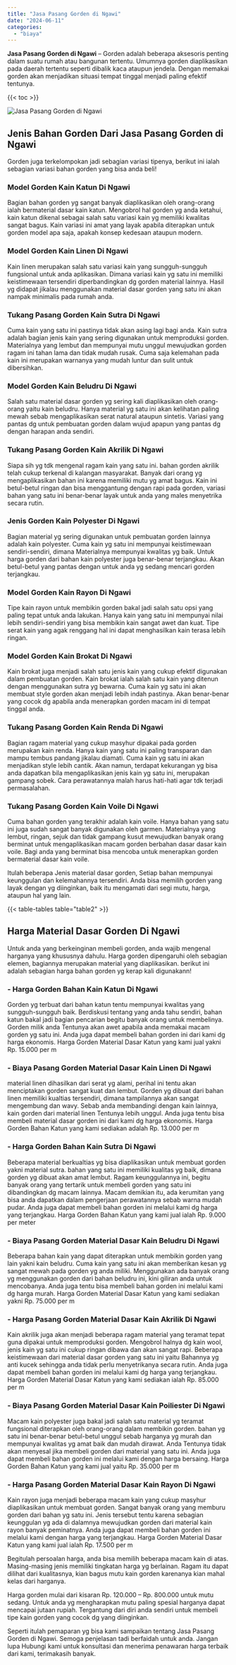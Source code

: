 ```yaml
---
title: "Jasa Pasang Gorden di Ngawi"
date: "2024-06-11"
categories: 
  - "biaya"
---
```


**Jasa Pasang Gorden di Ngawi** – Gorden adalah beberapa aksesoris penting dalam suatu rumah atau bangunan tertentu. Umumnya gorden diaplikasikan pada daerah tertentu seperti dibalik kaca ataupun jendela. Dengan memakai gorden akan menjadikan situasi tempat tinggal menjadi paling efektif tentunya.

{{< toc >}}

![Jasa Pasang Gorden di Ngawi](/images/pasang-gorden-murah16.png)

## Jenis Bahan Gorden Dari Jasa Pasang Gorden di Ngawi

Gorden juga terkelompokan jadi sebagian variasi tipenya, berikut ini ialah sebagian variasi bahan gorden yang bisa anda beli!

### Model Gorden Kain Katun Di Ngawi

Bagian bahan gorden yg sangat banyak diaplikasikan oleh orang-orang ialah bermaterial dasar kain katun. Mengobrol hal gorden yg anda ketahui, kain katun dikenal sebagai salah satu variasi kain yg memiliki kwalitas sangat bagus. Kain variasi ini amat yang layak apabila diterapkan untuk gorden model apa saja, apakah konsep kedesaan ataupun modern.

### Model Gorden Kain Linen Di Ngawi

Kain linen merupakan salah satu variasi kain yang sungguh-sungguh fungsional untuk anda aplikasikan. Dimana variasi kain yg satu ini memiliki keistimewaan tersendiri diperbandingkan dg gorden material lainnya. Hasil yg didapat jikalau menggunakan material dasar gorden yang satu ini akan nampak minimalis pada rumah anda.

### Tukang Pasang Gorden Kain Sutra Di Ngawi

Cuma kain yang satu ini pastinya tidak akan asing lagi bagi anda. Kain sutra adalah bagian jenis kain yang sering digunakan untuk memproduksi gorden. Materialnya yang lembut dan mempunyai mutu unggul mewujudkan gorden ragam ini tahan lama dan tidak mudah rusak. Cuma saja kelemahan pada kain ini merupakan warnanya yang mudah luntur dan sulit untuk dibersihkan.

### Model Gorden Kain Beludru Di Ngawi

Salah satu material dasar gorden yg sering kali diaplikasikan oleh orang-orang yaitu kain beludru. Hanya material yg satu ini akan kelihatan paling mewah sebab mengaplikasikan serat natural ataupun sintetis. Variasi yang pantas dg untuk pembuatan gorden dalam wujud apapun yang pantas dg dengan harapan anda sendiri.

### Tukang Pasang Gorden Kain Akrilik Di Ngawi

Siapa sih yg tdk mengenal ragam kain yang satu ini. bahan gorden akrilik telah cukup terkenal di kalangan masyarakat. Banyak dari orang yg mengaplikasikan bahan ini karena memiliki mutu yg amat bagus. Kain ini betul-betul ringan dan bisa menggantung dengan rapi pada gorden, variasi bahan yang satu ini benar-benar layak untuk anda yang males menyetrika secara rutin.

### Jenis Gorden Kain Polyester Di Ngawi

Bagian material yg sering digunakan untuk pembuatan gorden lainnya adalah kain polyester. Cuma kain yg satu ini mempunyai keistimewaan sendiri-sendiri, dimana Materialnya mempunyai kwalitas yg baik. Untuk harga gorden dari bahan kain polyester juga benar-benar terjangkau. Akan betul-betul yang pantas dengan untuk anda yg sedang mencari gorden terjangkau.

### Model Gorden Kain Rayon Di Ngawi

Tipe kain rayon untuk membikin gorden bakal jadi salah satu opsi yang paling tepat untuk anda lakukan. Hanya kain yang satu ini mempunyai nilai lebih sendiri-sendiri yang bisa membikin kain sangat awet dan kuat. Tipe serat kain yang agak renggang hal ini dapat menghasilkan kain terasa lebih ringan.

### Model Gorden Kain Brokat Di Ngawi

Kain brokat juga menjadi salah satu jenis kain yang cukup efektif digunakan dalam pembuatan gorden. Kain brokat ialah salah satu kain yang ditenun dengan menggunakan sutra yg bewarna. Cuma kain yg satu ini akan membuat style gorden akan menjadi lebih indah pastinya. Akan benar-benar yang cocok dg apabila anda menerapkan gorden macam ini di tempat tinggal anda.

### Tukang Pasang Gorden Kain Renda Di Ngawi

Bagian ragam material yang cukup masyhur dipakai pada gorden merupakan kain renda. Hanya kain yang satu ini paling transparan dan mampu tembus pandang jikalau diamati. Cuma kain yg satu ini akan menjadikan style lebih cantik. Akan namun, terdapat kekurangan yg bisa anda dapatkan bila mengaplikasikan jenis kain yg satu ini, merupakan gampang sobek. Cara perawatannya malah harus hati-hati agar tdk terjadi permasalahan.

### Tukang Pasang Gorden Kain Voile Di Ngawi

Cuma bahan gorden yang terakhir adalah kain voile. Hanya bahan yang satu ini juga sudah sangat banyak digunakan oleh garmen. Materialnya yang lembut, ringan, sejuk dan tidak gampang kusut mewujudkan banyak orang berminat untuk mengaplikasikan macam gorden berbahan dasar dasar kain voile. Bagi anda yang berminat bisa mencoba untuk menerapkan gorden bermaterial dasar kain voile.

Itulah beberapa Jenis material dasar gorden, Setiap bahan mempunyai keunggulan dan kelemahannya tersendiri. Anda bisa memilih gorden yang layak dengan yg diinginkan, baik itu mengamati dari segi mutu, harga, ataupun hal yang lain.

{{< table-tables table="table2" >}}

## Harga Material Dasar Gorden Di Ngawi

Untuk anda yang berkeinginan membeli gorden, anda wajib mengenal harganya yang khususnya dahulu. Harga gorden dipengaruhi oleh sebagian elemen, bagiannya merupakan material yang diaplikasikan. berikut ini adalah sebagian harga bahan gorden yg kerap kali digunakann!

### \- Harga Gorden Bahan Kain Katun Di Ngawi

Gorden yg terbuat dari bahan katun tentu mempunyai kwalitas yang sungguh-sungguh baik. Berdiskusi tentang yang anda tahu sendiri, bahan katun bakal jadi bagian pencarian begitu banyak orang untuk membelinya. Gorden milik anda Tentunya akan awet apabila anda memakai macam gorden yg satu ini. Anda juga dapat membeli bahan gorden ini dari kami dg harga ekonomis. Harga Gorden Material Dasar Katun yang kami jual yakni Rp. 15.000 per m

### \- Biaya Pasang Gorden Material Dasar Kain Linen Di Ngawi

material linen dihasilkan dari serat yg alami, perihal ini tentu akan menciptakan gorden sangat kuat dan lembut. Gorden yg dibuat dari bahan linen memiliki kualtias tersendiri, dimana tampilannya akan sangat mengembung dan wavy. Sebab anda membandingi dengan kain lainnya, kain gorden dari material linen Tentunya lebih unggul. Anda juga tentu bisa membeli material dasar gorden ini dari kami dg harga ekonomis. Harga Gorden Bahan Katun yang kami sediakan adalah Rp. 13.000 per m

### \- Harga Gorden Bahan Kain Sutra Di Ngawi

Beberapa material berkualtias yg bisa diaplikasikan untuk membuat gorden yakni material sutra. bahan yang satu ini memiliki kualitas yg baik, dimana gorden yg dibuat akan amat lembut. Ragam keunggulannya ini, begitu banyak orang yang tertarik untuk membeli gorden yang satu ini dibandingkan dg macam lainnya. Macam demikian itu, ada kerumitan yang bisa anda dapatkan dalam pengerjaan perawatannya sebab warna mudah pudar. Anda juga dapat membeli bahan gorden ini melalui kami dg harga yang terjangkau. Harga Gorden Bahan Katun yang kami jual ialah Rp. 9.000 per meter

### \- Biaya Pasang Gorden Material Dasar Kain Beludru Di Ngawi

Beberapa bahan kain yang dapat diterapkan untuk membikin gorden yang lain yakni kain beludru. Cuma kain yang satu ini akan memberikan kesan yg sangat mewah pada gorden yg anda miliki. Menggunakan ada banyak orang yg menggunakan gorden dari bahan beludru ini, kini giliran anda untuk mencobanya. Anda juga tentu bisa membeli bahan gorden ini melalui kami dg harga murah. Harga Gorden Material Dasar Katun yang kami sediakan yakni Rp. 75.000 per m

### \- Harga Pasang Gorden Material Dasar Kain Akrilik Di Ngawi

Kain akrilik juga akan menjadi beberapa ragam material yang teramat tepat guna dipakai untuk memproduksi gorden. Mengobrol halnya dg kain wool, jenis kain yg satu ini cukup ringan dibawa dan akan sangat rapi. Beberapa keistimewaan dari material dasar gorden yang satu ini yaitu Bahannya yg anti kucek sehingga anda tidak perlu menyetrikanya secara rutin. Anda juga dapat membeli bahan gorden ini melalui kami dg harga yang terjangkau. Harga Gorden Material Dasar Katun yang kami sediakan ialah Rp. 85.000 per m

### \- Biaya Pasang Gorden Material Dasar Kain Poiliester Di Ngawi

Macam kain polyester juga bakal jadi salah satu material yg teramat fungsional diterapkan oleh orang-orang dalam membikin gorden. bahan yg satu ini benar-benar betul-betul unggul sebab harganya yg murah dan mempunyai kwalitas yg amat baik dan mudah dirawat. Anda Tentunya tidak akan menyesal jika membeli gorden dari material yang satu ini. Anda juga dapat membeli bahan gorden ini melalui kami dengan harga bersaing. Harga Gorden Bahan Katun yang kami jual yaitu Rp. 35.000 per m

### \- Harga Pasang Gorden Material Dasar Kain Rayon Di Ngawi

Kain rayon juga menjadi beberapa macam kain yang cukup masyhur diaplikasikan untuk membuat gorden. Sangat banyak orang yang memburu gorden dari bahan yg satu ini. Jenis tersebut tentu karena sebagian keunggulan yg ada di dalamnya mewujudkan gorden dari material kain rayon banyak peminatnya. Anda juga dapat membeli bahan gorden ini melalui kami dengan harga yang terjangkau. Harga Gorden Material Dasar Katun yang kami jual ialah Rp. 17.500 per m

Begitulah persoalan harga, anda bisa memilih beberapa macam kain di atas. Masing-masing jenis memiliki tingkatan harga yg berlainan. Ragam itu dapat dilihat dari kualitasnya, kian bagus mutu kain gorden karenanya kian mahal kelas dari harganya.

Harga gorden mulai dari kisaran Rp. 120.000 – Rp. 800.000 untuk mutu sedang. Untuk anda yg mengharapkan mutu paling spesial harganya dapat mencapai jutaan rupiah. Tergantung dari diri anda sendiri untuk membeli tipe kain gorden yang cocok dg yang diinginkan.

Seperti itulah pemaparan yg bisa kami sampaikan tentang Jasa Pasang Gorden di Ngawi. Semoga penjelasan tadi berfaidah untuk anda. Jangan lupa Hubungi kami untuk konsultasi dan menerima penawaran harga terbaik dari kami, terimakasih banyak.
